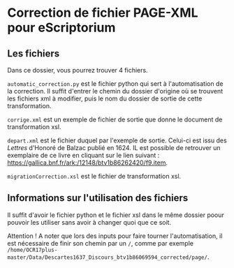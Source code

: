 # Correction de fichier PAGE-XML pour eScriptorium

## Les fichiers
Dans ce dossier, vous pourrez trouver 4 fichiers. 

``automatic_correction.py`` est le fichier python qui sert à l'automatisation de la correction. Il suffit d'entrer le chemin du dossier d'origine où se trouvent 
les fichiers xml à modifier, puis le nom du dossier de sortie de cette transformation. 

``corrige.xml`` est un exemple de fichier de sortie que donne le document de transformation xsl.

``depart.xml`` est le fichier duquel par l'exemple de sortie. Celui-ci est issu des <i>Lettres</i> d'Honoré de Balzac publié en 1624. IL est possible de retrouver 
un exemplaire de ce livre en cliquant sur le lien suivant : https://gallica.bnf.fr/ark:/12148/btv1b86262420/f9.item.

``migrationCorrection.xsl`` est le fichier de transformation xsl.

## Informations sur l'utilisation des fichiers
Il suffit d'avoir le fichier python et le fichier xsl dans le même dossier poour pouvoir les utiliser sans avoir à changer quoi que ce soit.

Attention ! A noter que lors des inputs pour faire tourner l'automatisation, il est nécessaire de finir son chemin par un ``/``, comme par exemple
``/home/OCR17plus-master/Data/Descartes1637_Discours_btv1b86069594_corrected/page/``.
